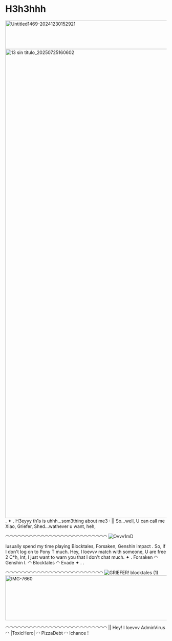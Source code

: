 # H3h3hhh
<img width="1280" height="89" alt="Untitled1469-20241230152921" src="https://github.com/user-attachments/assets/bf897ad1-46b9-47be-a777-4a0494ebea24" />

<img width="1604" height="1460" alt="13 sin título_20250725160602" src="https://github.com/user-attachments/assets/591f7bfe-21ce-459d-92c2-bbced9d95d2a" /> 
. ✦ . H3eyyy th1s is uhhh...som3thing about me3 :  
|| So...well, U can call me Xiao, Griefer, Shed...wathever u want, heh, 


◠◠◠◠◠◠◠◠◠◠◠◠◠◠◠◠◠◠◠◠◠◠◠◠◠◠
 ![Ovvv1mD](https://github.com/user-attachments/assets/74502d22-3581-41f8-ab3b-30bf14530d07)

Iusually spend my time playing Blocktales, Forsaken, Genshin impact . So, if I don't log on to Pony T much. Hey, I loevvv match with someone, U are free 2 C*h, Int, I just want to warn you that I don't chat much.
 ✦ . Forsaken ◠ Genshin I. ◠ Blocktales ◠ Evade ✦ .  .

 
 ◠◠◠◠◠◠◠◠◠◠◠◠◠◠◠◠◠◠◠◠◠◠◠◠◠
![GRIEFER!  blocktales  (1)](https://github.com/user-attachments/assets/bc6a8e77-c0de-45ea-bb56-fb3e1e70df7c)
<img width="1280" height="140" alt="IMG-7660" src="https://github.com/user-attachments/assets/d48e211e-a357-459f-ab86-77c9ac62c409" />


◠◠◠◠◠◠◠◠◠◠◠◠◠◠◠◠◠◠◠◠◠◠◠◠◠◠
|| Hey! I loevvv AdminVirus ◠ |ToxicHero| ◠ PizzaDebt ◠ Ichance !
